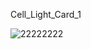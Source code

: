 Cell_Light_Card_1

![22222222](https://user-images.githubusercontent.com/73241309/145114229-36b16151-b295-4dd8-b69d-a499838147c9.PNG)


